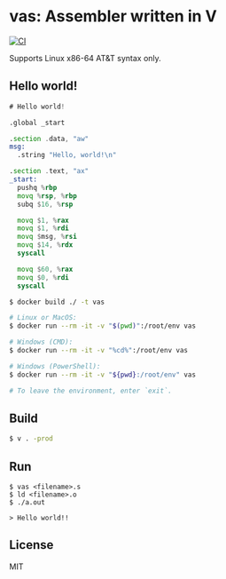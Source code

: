 
# vas: Assembler written in V

[![CI](https://github.com/v420v/vas/actions/workflows/ci.yml/badge.svg)](https://github.com/v420v/vas/actions/workflows/ci.yml)

Supports Linux x86-64 AT&T syntax only.

## Hello world!
```asm
# Hello world!

.global _start

.section .data, "aw"
msg:
  .string "Hello, world!\n"

.section .text, "ax"
_start:
  pushq %rbp
  movq %rsp, %rbp
  subq $16, %rsp

  movq $1, %rax
  movq $1, %rdi
  movq $msg, %rsi
  movq $14, %rdx
  syscall

  movq $60, %rax
  movq $0, %rdi
  syscall

```

```sh
$ docker build ./ -t vas

# Linux or MacOS:
$ docker run --rm -it -v "$(pwd)":/root/env vas

# Windows (CMD):
$ docker run --rm -it -v "%cd%":/root/env vas

# Windows (PowerShell):
$ docker run --rm -it -v "${pwd}:/root/env" vas

# To leave the environment, enter `exit`.
```

## Build

```sh
$ v . -prod
```

## Run
```
$ vas <filename>.s
$ ld <filename>.o
$ ./a.out

> Hello world!!

```

## License
MIT
